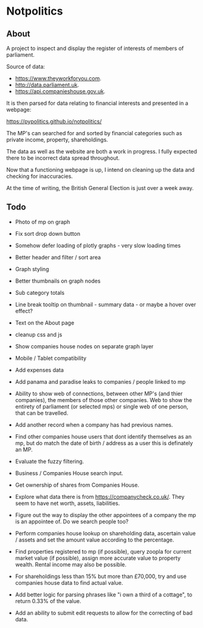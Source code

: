 # Notpolitics

## About

A project to inspect and display the register of interests of members of parliament.

Source of data:

* https://www.theyworkforyou.com.
* http://data.parliament.uk.
* https://api.companieshouse.gov.uk.

It is then parsed for data relating to financial interests and presented in a webpage:

https://pypolitics.github.io/notpolitics/

The MP's can searched for and sorted by financial categories such as private income, property, shareholdings.

The data as well as the website are both a work in progress. I fully expected there to be incorrect data spread throughout.

Now that a functioning webpage is up, I intend on cleaning up the data and checking for inaccuracies.

At the time of writing, the British General Election is just over a week away.

## Todo

* Photo of mp on graph
* Fix sort drop down button
* Somehow defer loading of plotly graphs - very slow loading times
* Better header and filter / sort area
* Graph styling
* Better thumbnails on graph nodes
* Sub category totals
* Line break tooltip on thumbnail - summary data - or maybe a hover over effect?
* Text on the About page
* cleanup css and js
* Show companies house nodes on separate graph layer
* Mobile / Tablet compatibility
* Add expenses data
* Add panama and paradise leaks to companies / people linked to mp

* Ability to show web of connections, between other MP's (and thier companies), the members of those other companies. Web to show the entirety of parliament (or selected mps) or single web of one person, that can be travelled.
* Add another record when a company has had previous names.
* Find other companies house users that dont identify themselves as an mp, but do match the date of birth / address as a user this is definately an MP.
* Evaluate the fuzzy filtering.
* Business / Companies House search input.
* Get ownership of shares from Companies House.
* Explore what data there is from https://companycheck.co.uk/. They seem to have net worth, assets, liabilities.
* Figure out the way to display the other appointees of a company the mp is an appointee of. Do we search people too?
* Perform companies house lookup on shareholding data, ascertain value / assets and set the amount value according to the percentage.
* Find properties registered to mp (if possible), query zoopla for current market value (if possible), assign more accurate value to property wealth. Rental income may also be possible.
* For shareholdings less than 15% but more than £70,000, try and use companies house data to find actual value.
* Add better logic for parsing phrases like "i own a third of a cottage", to return 0.33% of the value.
* Add an ability to submit edit requests to allow for the correcting of bad data.
